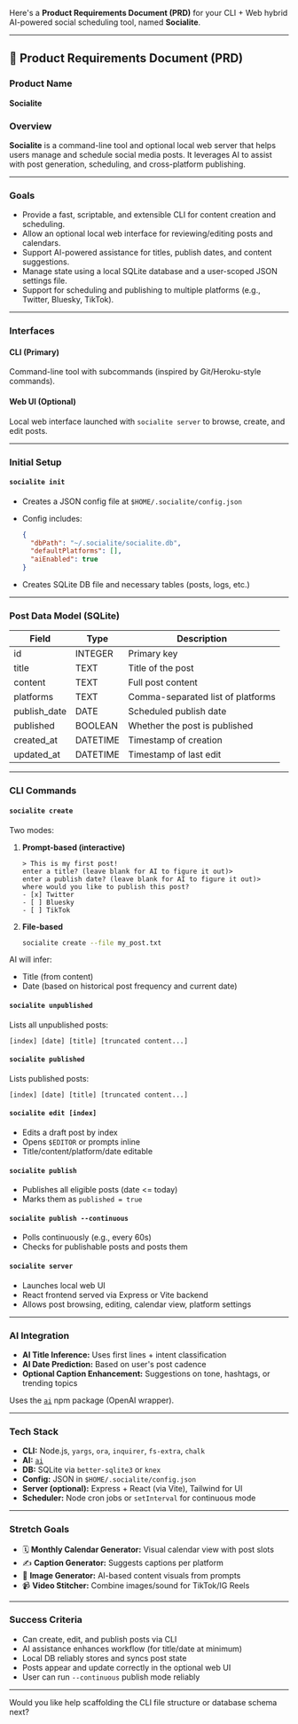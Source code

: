 Here's a **Product Requirements Document (PRD)** for your CLI + Web hybrid AI-powered social scheduling tool, named **Socialite**.

---

## 📄 Product Requirements Document (PRD)

### Product Name

**Socialite**

### Overview

**Socialite** is a command-line tool and optional local web server that helps users manage and schedule social media posts. It leverages AI to assist with post generation, scheduling, and cross-platform publishing.

---

### Goals

- Provide a fast, scriptable, and extensible CLI for content creation and scheduling.
- Allow an optional local web interface for reviewing/editing posts and calendars.
- Support AI-powered assistance for titles, publish dates, and content suggestions.
- Manage state using a local SQLite database and a user-scoped JSON settings file.
- Support for scheduling and publishing to multiple platforms (e.g., Twitter, Bluesky, TikTok).

---

### Interfaces

#### CLI (Primary)

Command-line tool with subcommands (inspired by Git/Heroku-style commands).

#### Web UI (Optional)

Local web interface launched with `socialite server` to browse, create, and edit posts.

---

### Initial Setup

#### `socialite init`

- Creates a JSON config file at `$HOME/.socialite/config.json`
- Config includes:

  ```json
  {
    "dbPath": "~/.socialite/socialite.db",
    "defaultPlatforms": [],
    "aiEnabled": true
  }
  ```

- Creates SQLite DB file and necessary tables (posts, logs, etc.)

---

### Post Data Model (SQLite)

| Field        | Type     | Description                       |
| ------------ | -------- | --------------------------------- |
| id           | INTEGER  | Primary key                       |
| title        | TEXT     | Title of the post                 |
| content      | TEXT     | Full post content                 |
| platforms    | TEXT     | Comma-separated list of platforms |
| publish_date | DATE     | Scheduled publish date            |
| published    | BOOLEAN  | Whether the post is published     |
| created_at   | DATETIME | Timestamp of creation             |
| updated_at   | DATETIME | Timestamp of last edit            |

---

### CLI Commands

#### `socialite create`

Two modes:

1. **Prompt-based (interactive)**

   ```
   > This is my first post!
   enter a title? (leave blank for AI to figure it out)>
   enter a publish date? (leave blank for AI to figure it out)>
   where would you like to publish this post?
   - [x] Twitter
   - [ ] Bluesky
   - [ ] TikTok
   ```

2. **File-based**

   ```bash
   socialite create --file my_post.txt
   ```

AI will infer:

- Title (from content)
- Date (based on historical post frequency and current date)

#### `socialite unpublished`

Lists all unpublished posts:

```
[index] [date] [title] [truncated content...]
```

#### `socialite published`

Lists published posts:

```
[index] [date] [title] [truncated content...]
```

#### `socialite edit [index]`

- Edits a draft post by index
- Opens `$EDITOR` or prompts inline
- Title/content/platform/date editable

#### `socialite publish`

- Publishes all eligible posts (date <= today)
- Marks them as `published = true`

#### `socialite publish --continuous`

- Polls continuously (e.g., every 60s)
- Checks for publishable posts and posts them

#### `socialite server`

- Launches local web UI
- React frontend served via Express or Vite backend
- Allows post browsing, editing, calendar view, platform settings

---

### AI Integration

- **AI Title Inference:** Uses first lines + intent classification
- **AI Date Prediction:** Based on user's post cadence
- **Optional Caption Enhancement:** Suggestions on tone, hashtags, or trending topics

Uses the [`ai`](https://www.npmjs.com/package/ai) npm package (OpenAI wrapper).

---

### Tech Stack

- **CLI:** Node.js, `yargs`, `ora`, `inquirer`, `fs-extra`, `chalk`
- **AI:** [`ai`](https://www.npmjs.com/package/ai)
- **DB:** SQLite via `better-sqlite3` or `knex`
- **Config:** JSON in `$HOME/.socialite/config.json`
- **Server (optional):** Express + React (via Vite), Tailwind for UI
- **Scheduler:** Node cron jobs or `setInterval` for continuous mode

---

### Stretch Goals

- 🗓️ **Monthly Calendar Generator:** Visual calendar view with post slots
- ✍️ **Caption Generator:** Suggests captions per platform
- 🎨 **Image Generator:** AI-based content visuals from prompts
- 📹 **Video Stitcher:** Combine images/sound for TikTok/IG Reels

---

### Success Criteria

- Can create, edit, and publish posts via CLI
- AI assistance enhances workflow (for title/date at minimum)
- Local DB reliably stores and syncs post state
- Posts appear and update correctly in the optional web UI
- User can run `--continuous` publish mode reliably

---

Would you like help scaffolding the CLI file structure or database schema next?
